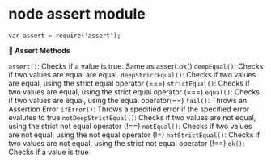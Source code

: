 # **node assert module**

`var assert = require('assert');`

**🔎 Assert Methods**

`assert()`: Checks if a value is true. Same as assert.ok()
`deepEqual()`: Checks if two values are equal are equal.
`deepStrictEqual()`: Checks if two values are equal, using the strict equal operator (===)
`strictEqual()`: Checks if two values are equal, using the strict equal operator (===)
`equal()`: Checks if two values are equal, using the equal operator(==)
`fail()`: Throws an Assertion Error
`ifError()`: Throws a specified error if the specified error evalutes to true
`notDeepStrictEqual()`: Checks if two values are not equal, using the strict not equal operator (!==)
`notEqual()`: Checks if two values are not equal, using the not equal operator (!=)
`notStrictEqual()`: Checks if two values are not equal, using the strict not equal operator (!==)
`ok()`: Checks if a value is true
